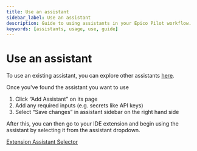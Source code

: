 ```yaml
---
title: Use an assistant
sidebar_label: Use an assistant
description: Guide to using assistants in your Epico Pilot workflow.
keywords: [assistants, usage, use, guide]
---
```


# Use an assistant

To use an existing assistant, you can explore other assistants [here](https://hub.continue.dev/explore/assistants).

Once you've found the assistant you want to use

1. Click “Add Assistant” on its page
2. Add any required inputs (e.g. secrets like API keys)
3. Select “Save changes” in assistant sidebar on the right hand side

After this, you can then go to your IDE extension and begin using the assistant by selecting it from the assistant dropdown.

[Extension Assistant Selector](/img/hub/assistant-extension-select.png)
